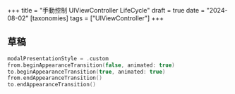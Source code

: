 +++
title = "手動控制 UIViewController LifeCycle"
draft = true
date = "2024-08-02"
[taxonomies]
tags = ["UIViewController"]
+++

## 草稿

```swift
modalPresentationStyle = .custom
from.beginAppearanceTransition(false, animated: true)
to.beginAppearanceTransition(true, animated: true)
from.endAppearanceTransition()
to.endAppearanceTransition()
```
